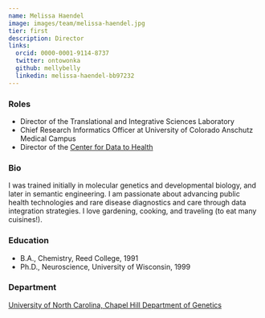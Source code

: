 ```yaml
---
name: Melissa Haendel
image: images/team/melissa-haendel.jpg
tier: first
description: Director
links:
  orcid: 0000-0001-9114-8737
  twitter: ontowonka
  github: mellybelly
  linkedin: melissa-haendel-bb97232
---
```


### Roles

- Director of the Translational and Integrative Sciences Laboratory
- Chief Research Informatics Officer at University of Colorado Anschutz Medical Campus
- Director of the [Center for Data to Health](https://cd2h.org/)

### Bio

I was trained initially in molecular genetics and developmental biology, and later in semantic engineering. I am passionate about advancing public health technologies and rare disease diagnostics and care through data integration strategies. I love gardening, cooking, and traveling (to eat many cuisines!).

### Education

- B.A., Chemistry, Reed College, 1991
- Ph.D., Neuroscience, University of Wisconsin, 1999

### Department

[University of North Carolina, Chapel Hill Department of Genetics](https://www.med.unc.edu/genetics)
